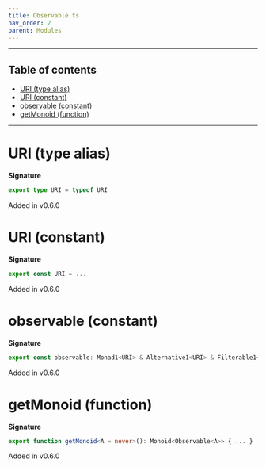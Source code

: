 ```yaml
---
title: Observable.ts
nav_order: 2
parent: Modules
---
```


---

<h2 class="text-delta">Table of contents</h2>

- [URI (type alias)](#uri-type-alias)
- [URI (constant)](#uri-constant)
- [observable (constant)](#observable-constant)
- [getMonoid (function)](#getmonoid-function)

---

# URI (type alias)

**Signature**

```ts
export type URI = typeof URI
```

Added in v0.6.0

# URI (constant)

**Signature**

```ts
export const URI = ...
```

Added in v0.6.0

# observable (constant)

**Signature**

```ts
export const observable: Monad1<URI> & Alternative1<URI> & Filterable1<URI> = ...
```

Added in v0.6.0

# getMonoid (function)

**Signature**

```ts
export function getMonoid<A = never>(): Monoid<Observable<A>> { ... }
```

Added in v0.6.0
